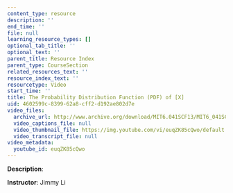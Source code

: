 ```yaml
---
content_type: resource
description: ''
end_time: ''
file: null
learning_resource_types: []
optional_tab_title: ''
optional_text: ''
parent_title: Resource Index
parent_type: CourseSection
related_resources_text: ''
resource_index_text: ''
resourcetype: Video
start_time: ''
title: The Probability Distribution Function (PDF) of [X]
uid: 4602599c-8399-62a8-cff2-d192ae802d7e
video_files:
  archive_url: http://www.archive.org/download/MIT6.041SCF13/MIT6_041SCF13_The_PDF_of_%5BX%5D_300k.mp4
  video_captions_file: null
  video_thumbnail_file: https://img.youtube.com/vi/euqZK85cQwo/default.jpg
  video_transcript_file: null
video_metadata:
  youtube_id: euqZK85cQwo
---
```


**Description**:

**Instructor**: Jimmy Li
